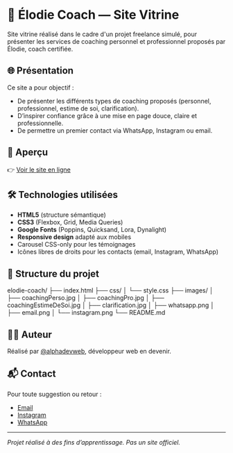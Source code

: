 # 💼 Élodie Coach — Site Vitrine

Site vitrine réalisé dans le cadre d'un projet freelance simulé, pour présenter les services de coaching personnel et professionnel proposés par Élodie, coach certifiée.

## 🌐 Présentation

Ce site a pour objectif :
- De présenter les différents types de coaching proposés (personnel, professionnel, estime de soi, clarification).
- D’inspirer confiance grâce à une mise en page douce, claire et professionnelle.
- De permettre un premier contact via WhatsApp, Instagram ou email.

## 📸 Aperçu

👉 [Voir le site en ligne](https://alphadevweb.github.io/elodie-coach/)

## 🛠️ Technologies utilisées

- **HTML5** (structure sémantique)
- **CSS3** (Flexbox, Grid, Media Queries)
- **Google Fonts** (Poppins, Quicksand, Lora, Dynalight)
- **Responsive design** adapté aux mobiles
- Carousel CSS-only pour les témoignages
- Icônes libres de droits pour les contacts (email, Instagram, WhatsApp)

## 📁 Structure du projet

elodie-coach/
├── index.html
├── css/
│ └── style.css
├── images/
│ ├── coachingPerso.jpg
│ ├── coachingPro.jpg
│ ├── coachingEstimeDeSoi.jpg
│ ├── clarification.jpg
│ ├── whatsapp.png
│ ├── email.png
│ └── instagram.png
└── README.md


## 👩‍💼 Auteur

Réalisé par [@alphadevweb](https://github.com/alphadevweb), développeur web en devenir.

## 📬 Contact

Pour toute suggestion ou retour :
- [Email](mailto:elodiecoach@mail.com)
- [Instagram](https://www.instagram.com/elodiecoach/)
- [WhatsApp](https://wa.me/600000000)

---

*Projet réalisé à des fins d’apprentissage. Pas un site officiel.*
